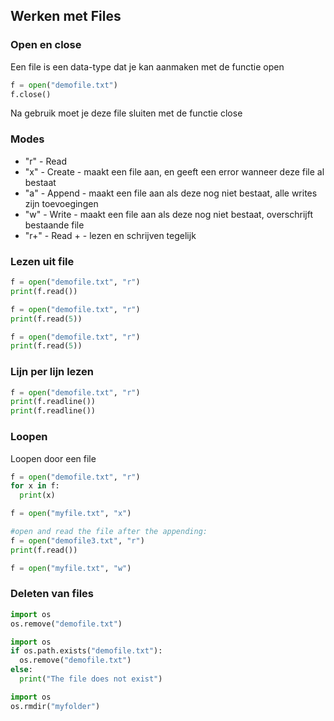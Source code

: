 ## Werken met Files

### Open en close

Een file is een data-type dat je kan aanmaken met de functie open

~~~python
f = open("demofile.txt")
f.close()
~~~

Na gebruik moet je deze file sluiten met de functie close

### Modes

* "r" - Read
* "x" - Create - maakt een file aan, en geeft een error wanneer deze file al bestaat
* "a" - Append - maakt een file aan als deze nog niet bestaat, alle writes zijn toevoegingen
* "w" - Write -  maakt een file aan als deze nog niet bestaat, overschrijft bestaande file
* "r+" - Read + - lezen en schrijven tegelijk


### Lezen uit file 

~~~python
f = open("demofile.txt", "r")
print(f.read()) 
~~~

~~~python
f = open("demofile.txt", "r")
print(f.read(5)) 
~~~

~~~python
f = open("demofile.txt", "r")
print(f.read(5)) 
~~~

### Lijn per lijn lezen

~~~python
f = open("demofile.txt", "r")
print(f.readline())
print(f.readline()) 
~~~

### Loopen

Loopen door een file

~~~python
f = open("demofile.txt", "r")
for x in f:
  print(x) 
~~~





~~~python
f = open("myfile.txt", "x")
~~~

~~~python
#open and read the file after the appending:
f = open("demofile3.txt", "r")
print(f.read())
~~~

~~~python
f = open("myfile.txt", "w")
~~~

### Deleten van files

~~~python
import os
os.remove("demofile.txt") 
~~~

~~~python
import os
if os.path.exists("demofile.txt"):
  os.remove("demofile.txt")
else:
  print("The file does not exist") 
~~~

~~~python
import os
os.rmdir("myfolder") 
~~~
